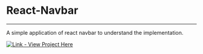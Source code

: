 # React-Navbar
<hr>

A simple application of react navbar to understand the implementation.

[![Link - View Project Here](https://img.shields.io/static/v1?label=Link&message=View+Project+Here&color=ffff35&style=for-the-badge)](https://react-navbar.onrender.com/)
